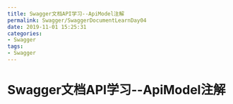 ```yaml
---
title: Swagger文档API学习--ApiModel注解
permalink: Swagger/SwaggerDocumentLearnDay04
date: 2019-11-01 15:25:31
categories:
- Swagger
tags:
- Swagger
---
```


# Swagger文档API学习--ApiModel注解

